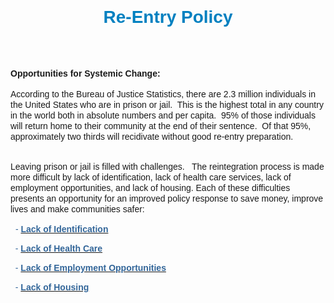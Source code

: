 <H1 style="TEXT-ALIGN: center; MARGIN: 0in 0in 0pt"><SPAN style="COLOR: rgb(0,128,192)"><SPAN style="FONT-FAMILY: Arial,Helvetica,sans-serif">Re-Entry Policy</SPAN><BR></SPAN></H1>
<P></P>
<H3 style="TEXT-ALIGN: center"><BR></H3>
<H3 style="TEXT-ALIGN: left"><SPAN style="FONT-SIZE: 14px; FONT-FAMILY: Arial,Helvetica,sans-serif; FONT-WEIGHT: bold; LINE-HEIGHT: 17px"><SPAN>Opportunities for Systemic Change:</SPAN><BR></SPAN></H3>
<P></P>
<P><SPAN style="FONT-SIZE: 14px; FONT-FAMILY: Arial,Helvetica,sans-serif; LINE-HEIGHT: 17px">According to the Bureau of Justice Statistics, there are 2.3 million individuals in the United States who are in prison or jail.&nbsp; This is the highest total in any country in the world both in absolute numbers and per capita.&nbsp; 95% of those individuals will return home to their community at the end of their sentence.&nbsp; Of that 95%, approximately two thirds will recidivate without good re-entry preparation.<BR></SPAN></P>
<P></P>
<P><SPAN style="FONT-SIZE: 14px; FONT-FAMILY: Arial,Helvetica,sans-serif; LINE-HEIGHT: 17px"><BR>Leaving prison or jail is filled with challenges.&nbsp;&nbsp; The reintegration process is made more difficult by lack of identification, lack of health care services, lack of employment opportunities, and lack of housing. Each of these difficulties presents an opportunity for an improved policy response to save money, improve lives and make communities safer:</SPAN></P>
<P></P>
<P><SPAN class=WEBON_COLOR style="COLOR: rgb(51,102,153)">&nbsp; </SPAN><SPAN style="FONT-SIZE: 14px; FONT-FAMILY: Arial,Helvetica,sans-serif; LINE-HEIGHT: 17px"><SPAN class=WEBON_COLOR style="COLOR: rgb(51,102,153)">- </SPAN></SPAN><SPAN style="FONT-SIZE: 14px; FONT-FAMILY: Arial,Helvetica,sans-serif; LINE-HEIGHT: 17px"><SPAN style="FONT-WEIGHT: bold"><A href="lackofID.html"><SPAN class=WEBON_COLOR style="COLOR: rgb(51,102,153)">Lack of Identification</SPAN></A></SPAN><BR></SPAN></P>
<P></P>
<P><SPAN style="FONT-SIZE: 14px; FONT-FAMILY: Arial,Helvetica,sans-serif; LINE-HEIGHT: 17px"><SPAN class=WEBON_COLOR style="COLOR: rgb(51,102,153)">&nbsp; - </SPAN></SPAN><SPAN style="FONT-SIZE: 14px; FONT-FAMILY: Arial,Helvetica,sans-serif; LINE-HEIGHT: 17px"><A href="lackofhealthcare.html"><SPAN style="FONT-WEIGHT: bold"><SPAN class=WEBON_COLOR style="COLOR: rgb(51,102,153)">Lack of Health Care</SPAN></SPAN><BR></A></SPAN></P>
<P></P>
<P><SPAN style="FONT-SIZE: 14px; FONT-FAMILY: Arial,Helvetica,sans-serif; LINE-HEIGHT: 17px"><SPAN class=WEBON_COLOR style="COLOR: rgb(51,102,153)">&nbsp; - </SPAN><SPAN style="FONT-WEIGHT: bold"><A href="lackofemployment.html"><SPAN class=WEBON_COLOR style="COLOR: rgb(51,102,153)">Lack of Employment Opportunities</SPAN></A></SPAN><BR></SPAN></P>
<P></P>
<P><SPAN style="FONT-SIZE: 14px; FONT-FAMILY: Arial,Helvetica,sans-serif; LINE-HEIGHT: 17px"><SPAN class=WEBON_COLOR style="COLOR: rgb(51,102,153)">&nbsp; - </SPAN><A href="lackofhousing.html"><SPAN style="FONT-WEIGHT: bold"><SPAN class=WEBON_COLOR style="COLOR: rgb(51,102,153)">Lack of Housing</SPAN></SPAN><BR></A></SPAN></P>
<P></P>
<P><BR></P>
<P></P>
<P>&nbsp;</P>
<P></P>
<P>&nbsp;</P>
<P></P>
<P>&nbsp;</P>
<P></P>
<P><BR></P>
<DIV class=clr></DIV>